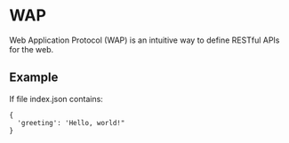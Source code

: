 # WAP
Web Application Protocol (WAP) is an intuitive way to define RESTful APIs for the web.

## Example
If file index.json contains:
```
{
  'greeting': 'Hello, world!"
}
```
